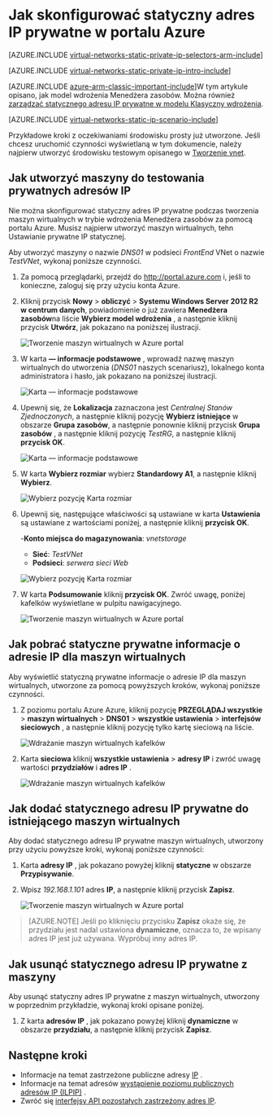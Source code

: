 <properties 
   pageTitle="Jak ustawić statyczny adres IP prywatne w trybie ARM za pomocą portalu Azure | Microsoft Azure"
   description="Opis prywatnych adresy IP (spadku) i jak nimi zarządzać w trybie ARM za pomocą portalu Azure"
   services="virtual-network"
   documentationCenter="na"
   authors="jimdial"
   manager="carmonm"
   editor="tysonn"
   tags="azure-resource-manager"
/>
<tags 
   ms.service="virtual-network"
   ms.devlang="na"
   ms.topic="article"
   ms.tgt_pltfrm="na"
   ms.workload="infrastructure-services"
   ms.date="02/04/2016"
   ms.author="jdial" />

# <a name="how-to-set-a-static-private-ip-address-in-the-azure-portal"></a>Jak skonfigurować statyczny adres IP prywatne w portalu Azure

[AZURE.INCLUDE [virtual-networks-static-private-ip-selectors-arm-include](../../includes/virtual-networks-static-private-ip-selectors-arm-include.md)]

[AZURE.INCLUDE [virtual-networks-static-private-ip-intro-include](../../includes/virtual-networks-static-private-ip-intro-include.md)]

[AZURE.INCLUDE [azure-arm-classic-important-include](../../includes/azure-arm-classic-important-include.md)]W tym artykule opisano, jak model wdrożenia Menedżera zasobów. Można również [zarządzać statycznego adresu IP prywatne w modelu Klasyczny wdrożenia](virtual-networks-static-private-ip-classic-pportal.md).

[AZURE.INCLUDE [virtual-networks-static-ip-scenario-include](../../includes/virtual-networks-static-ip-scenario-include.md)]

Przykładowe kroki z oczekiwaniami środowisku prosty już utworzone. Jeśli chcesz uruchomić czynności wyświetlaną w tym dokumencie, należy najpierw utworzyć środowisku testowym opisanego w [Tworzenie vnet](virtual-networks-create-vnet-arm-pportal.md).

## <a name="how-to-create-a-vm-for-testing-static-private-ip-addresses"></a>Jak utworzyć maszyny do testowania prywatnych adresów IP

Nie można skonfigurować statyczny adres IP prywatne podczas tworzenia maszyn wirtualnych w trybie wdrożenia Menedżera zasobów za pomocą portalu Azure. Musisz najpierw utworzyć maszyn wirtualnych, tehn Ustawianie prywatne IP statycznej.

Aby utworzyć maszyny o nazwie *DNS01* w podsieci *FrontEnd* VNet o nazwie *TestVNet*, wykonaj poniższe czynności.

1. Za pomocą przeglądarki, przejdź do http://portal.azure.com i, jeśli to konieczne, zaloguj się przy użyciu konta Azure.
2. Kliknij przycisk **Nowy** > **obliczyć** > **Systemu Windows Server 2012 R2 w centrum danych**, powiadomienie o już zawiera **Menedżera zasobów**na liście **Wybierz model wdrożenia** , a następnie kliknij przycisk **Utwórz**, jak pokazano na poniższej ilustracji.

    ![Tworzenie maszyn wirtualnych w Azure portal](./media/virtual-networks-static-ip-arm-pportal/figure01.png)

3. W karta **— informacje podstawowe** , wprowadź nazwę maszyn wirtualnych do utworzenia (*DNS01* naszych scenariusz), lokalnego konta administratora i hasło, jak pokazano na poniższej ilustracji.

    ![Karta — informacje podstawowe](./media/virtual-networks-static-ip-arm-pportal/figure02.png)

4. Upewnij się, że **Lokalizacja** zaznaczona jest *Centralnej Stanów Zjednoczonych*, a następnie kliknij pozycję **Wybierz istniejące** w obszarze **Grupa zasobów**, a następnie ponownie kliknij przycisk **Grupa zasobów** , a następnie kliknij pozycję *TestRG*, a następnie kliknij **przycisk OK**.

    ![Karta — informacje podstawowe](./media/virtual-networks-static-ip-arm-pportal/figure03.png)

5. W karta **Wybierz rozmiar** wybierz **Standardowy A1**, a następnie kliknij **Wybierz**.

    ![Wybierz pozycję Karta rozmiar](./media/virtual-networks-static-ip-arm-pportal/figure04.png) 

6. Upewnij się, następujące właściwości są ustawiane w karta **Ustawienia** są ustawiane z wartościami poniżej, a następnie kliknij **przycisk OK**.

    -**Konto miejsca do magazynowania**: *vnetstorage*
    - **Sieć**: *TestVNet*
    - **Podsieci**: *serwera sieci Web*

    ![Wybierz pozycję Karta rozmiar](./media/virtual-networks-static-ip-arm-pportal/figure05.png)  

7. W karta **Podsumowanie** kliknij **przycisk OK**. Zwróć uwagę, poniżej kafelków wyświetlane w pulpitu nawigacyjnego.

    ![Tworzenie maszyn wirtualnych w Azure portal](./media/virtual-networks-static-ip-arm-pportal/figure06.png)

## <a name="how-to-retrieve-static-private-ip-address-information-for-a-vm"></a>Jak pobrać statyczne prywatne informacje o adresie IP dla maszyn wirtualnych

Aby wyświetlić statyczną prywatne informacje o adresie IP dla maszyn wirtualnych, utworzone za pomocą powyższych kroków, wykonaj poniższe czynności.

1. Z poziomu portalu Azure Azure, kliknij pozycję **PRZEGLĄDAJ wszystkie** > **maszyn wirtualnych** > **DNS01** > **wszystkie ustawienia** > **interfejsów sieciowych** , a następnie kliknij pozycję tylko kartę sieciową na liście.

    ![Wdrażanie maszyn wirtualnych kafelków](./media/virtual-networks-static-ip-arm-pportal/figure07.png)

2. Karta **sieciowa** kliknij **wszystkie ustawienia** > **adresy IP** i zwróć uwagę wartości **przydziałów** i **adres IP** .

    ![Wdrażanie maszyn wirtualnych kafelków](./media/virtual-networks-static-ip-arm-pportal/figure08.png)

## <a name="how-to-add-a-static-private-ip-address-to-an-existing-vm"></a>Jak dodać statycznego adresu IP prywatne do istniejącego maszyn wirtualnych
Aby dodać statycznego adresu IP prywatne maszyn wirtualnych, utworzony przy użyciu powyższe kroki, wykonaj poniższe czynności:

1. Karta **adresy IP** , jak pokazano powyżej kliknij **statyczne** w obszarze **Przypisywanie**.
2. Wpisz *192.168.1.101* adres **IP**, a następnie kliknij przycisk **Zapisz**.

    ![Tworzenie maszyn wirtualnych w Azure portal](./media/virtual-networks-static-ip-arm-pportal/figure09.png)

>[AZURE.NOTE] Jeśli po kliknięciu przycisku **Zapisz** okaże się, że przydziału jest nadal ustawiona **dynamiczne**, oznacza to, że wpisany adres IP jest już używana. Wypróbuj inny adres IP.

## <a name="how-to-remove-a-static-private-ip-address-from-a-vm"></a>Jak usunąć statycznego adresu IP prywatne z maszyny
Aby usunąć statyczny adres IP prywatne z maszyn wirtualnych, utworzony w poprzednim przykładzie, wykonaj kroki opisane poniżej.
    
1. Z karta **adresów IP** , jak pokazano powyżej kliknij **dynamiczne** w obszarze **przydziału**, a następnie kliknij przycisk **Zapisz**.

## <a name="next-steps"></a>Następne kroki

- Informacje na temat zastrzeżone publiczne adresy [IP](virtual-networks-reserved-public-ip.md) .
- Informacje na temat adresów [wystąpienie poziomu publicznych adresów IP (ILPIP)](virtual-networks-instance-level-public-ip.md) .
- Zwróć się [interfejsy API pozostałych zastrzeżony adres IP](https://msdn.microsoft.com/library/azure/dn722420.aspx).